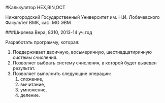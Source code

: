 ﻿#Калькулятор HEX,BIN,OCT

Нижегородский Государственный Университет им. Н.И. Лобачевского  
Факультет ВМК, каф. МО ЭВМ

###Ширяева Вера, 8310, 2013-14 уч.год

Разработать программу, которая:

 1. Поддерживает двоичную, восьмеричную, шестнадцатиричную системы счисления.
 2. Позволяет выбрать систему счисления, в которой будет выведен результат.
 3. Позволяет выполнить следующие операции:
    1. сложение,
    2. вычитание,
    3. умножение,
    4. деление.